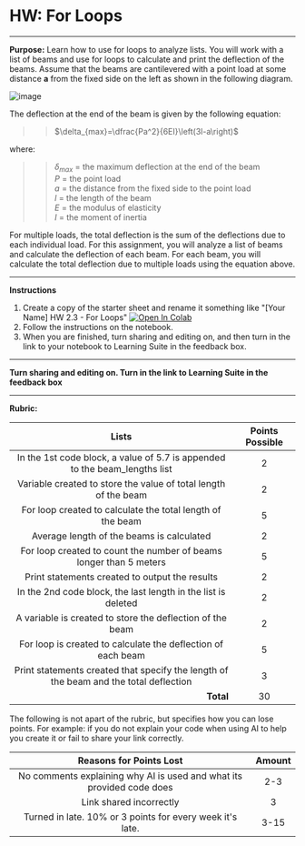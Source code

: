 # HW: For Loops

---

**Purpose:** Learn how to use for loops to analyze lists. You will work with a list of beams and use for loops to 
calculate and print the deflection of the beams. Assume that the beams are cantilevered with a point load at some 
distance **a** from the fixed side on the left as shown in the following diagram. 

![image](https://www.vcalc.com/attachments/f79744e5-e005-11e3-b7aa-bc764e2038f2/CantileverBeamConcentratedloadPatanypoint-illustration.png)

The deflection at the end of the beam is given by the following equation:

>>$\delta_{max}=\dfrac{Pa^2}{6EI}\left(3l-a\right)$

where:

>>$\delta_{max}$ = the maximum deflection at the end of the beam<br>
$P$ = the point load<br>
$a$ = the distance from the fixed side to the point load<br>
$l$ = the length of the beam<br>
$E$ = the modulus of elasticity<br>
$I$ = the moment of inertia

For multiple loads, the total deflection is the sum of the deflections due to each individual load. For this assignment, you will analyze a list of beams and calculate the deflection of each beam. For each beam, you will calculate the total deflection due to multiple loads using the equation above.

---

**Instructions**

1.  Create a copy of the starter sheet and rename it something like "[Your Name] HW 2.3 - For Loops"
<a href="https://colab.research.google.com/github/byu-cce270/content/blob/main/docs/unit2/02_for_loops_into_functions/for_loops_hw.ipynb" target="_blank"><img src="https://colab.research.google.com/assets/colab-badge.svg" alt="Open In Colab"/></a>
2. Follow the instructions on the notebook.
3. When you are finished, turn sharing and editing on, and then turn in the link to your notebook to Learning Suite in 
   the feedback box.

---

**Turn sharing and editing on. Turn in the link to Learning Suite in the feedback box**

---

**Rubric:**

|                                            Lists                                                     | Points Possible |
|:----------------------------------------------------------------------------------------------------:|:---------------:|
|              In the 1st code block, a value of 5.7 is appended to the beam_lengths list              |        2        |
|                  Variable created to store the value of total length of the beam                     |        2        |
|                     For loop created to calculate the total length of the beam                       |        5        |
|                            Average length of the beams is calculated                                 |        2        |
|                For loop created to count the number of beams longer than 5 meters                    |        5        |
|                         Print statements created to output the results                               |        2        |
|                   In the 2nd code block, the last length in the list is deleted                      |        2        |
|                     A variable is created to store the deflection of the beam                        |        2        |
|                   For loop is created to calculate the deflection of each beam                       |        5        |
|        Print statements created that specify the length of the beam and the total deflection         |        3        |
|                          <div style="text-align: right">**Total**</div>                              |       30        |

The following is not apart of the rubric, but specifies how you can lose points. For example: if you do not explain your code when using AI to help you create it or fail to share your link correctly.

|                      **Reasons for Points Lost**                      | **Amount** |  
|:---------------------------------------------------------------------:|:----------:|
| No comments explaining why AI is used and what its provided code does |    2-3     |
|                        Link shared incorrectly                        |     3      |
|       Turned in late. 10% or 3 points for every week it's late.       |    3-15    |
